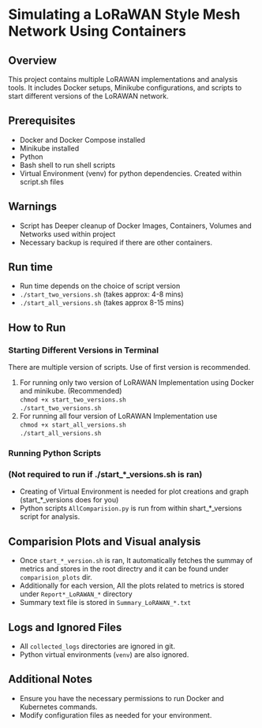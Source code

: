 # Simulating a LoRaWAN Style Mesh Network Using Containers

## Overview
This project contains multiple LoRAWAN implementations and analysis tools. It includes Docker setups, Minikube configurations, and scripts to start different versions of the LoRAWAN network.

## Prerequisites
- Docker and Docker Compose installed
- Minikube installed 
- Python
- Bash shell to run shell scripts
- Virtual Environment (venv) for python dependencies. Created within script.sh files

## Warnings
- Script has Deeper cleanup of Docker Images, Containers, Volumes and Networks used within project <br>
- Necessary backup is required if there are other containers.

## Run time
- Run time depends on the choice of script version
- `./start_two_versions.sh` (takes approx: 4-8 mins)
- `./start_all_versions.sh` (takes approx 8-15 mins)

## How to Run

### Starting Different Versions in Terminal 

There are multiple version of scripts. Use of first version is recommended.<br>

1. For running only two version of LoRAWAN Implementation using Docker and minikube.  (Recommended) <br>
`chmod +x start_two_versions.sh` <br>
`./start_two_versions.sh` <br>
2. For running all four version of LoRAWAN Implementation use <br>
`chmod +x start_all_versions.sh` <br>
`./start_all_versions.sh` 

### Running Python Scripts 
### (Not required to run if ./start_*_versions.sh is ran)
- Creating of Virtual Environment is needed for plot creations and graph (start_*_versions does for you)<br>
- Python scripts `AllComparision.py` is run from within shart_*_versions script for analysis.

## Comparision Plots and Visual analysis
- Once `start_*_version.sh` is ran, It automatically fetches the summay of metrics and stores in the root directry and it can be found under `comparision_plots` dir.
- Additionally for each version, All the plots related to metrics is stored under `Report*_LoRAWAN_*` directory
- Summary text file is stored in `Summary_LoRAWAN_*.txt `

##

## Logs and Ignored Files
- All `collected_logs` directories are ignored in git.
- Python virtual environments (`venv`) are also ignored.

## Additional Notes
- Ensure you have the necessary permissions to run Docker and Kubernetes commands.
- Modify configuration files as needed for your environment.
